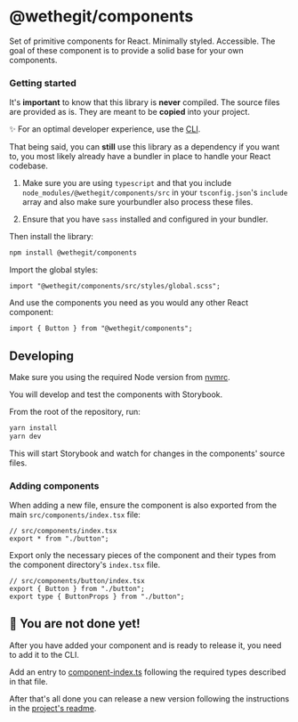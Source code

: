 # @wethegit/components

Set of primitive components for React. Minimally styled. Accessible.
The goal of these component is to provide a solid base for your own components.

### Getting started

It's **important** to know that this library is **never** compiled. The source files are provided as is. They are meant to be **copied** into your project.

✨ For an optimal developer experience, use the [CLI](../wethegit-components-cli/README.md).

That being said, you can **still** use this library as a dependency if you want to, you most likely already have a bundler in place to handle your React codebase.

1. Make sure you are using `typescript` and that you include `node_modules/@wethegit/components/src` in your `tsconfig.json`'s `include` array and also make sure yourbundler also process these files.

2. Ensure that you have `sass` installed and configured in your bundler.

Then install the library:

```sh
npm install @wethegit/components
```

Import the global styles:

```tsx
import "@wethegit/components/src/styles/global.scss";
```

And use the components you need as you would any other React component:

```tsx
import { Button } from "@wethegit/components";
```

## Developing

Make sure you using the required Node version from [nvmrc](../../.nvmrc).

You will develop and test the components with Storybook.

From the root of the repository, run:

```sh
yarn install
yarn dev
```

This will start Storybook and watch for changes in the components' source files.

### Adding components

When adding a new file, ensure the component is also exported from the main `src/components/index.tsx` file:

```tsx
// src/components/index.tsx
export * from "./button";
```

Export only the necessary pieces of the component and their types from the component directory's `index.tsx` file.

```tsx
// src/components/button/index.tsx
export { Button } from "./button";
export type { ButtonProps } from "./button";
```

## 🧩 You are not done yet!

After you have added your component and is ready to release it, you need to add it to the CLI.

Add an entry to [component-index.ts](../wethegit-components-cli/src/component-index.ts) following the required types described in that file.

After that's all done you can release a new version following the instructions in the [project's readme](../../README.md).
